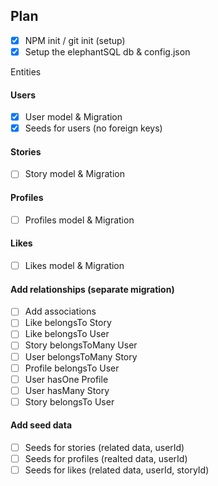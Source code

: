## Plan

- [x] NPM init / git init (setup)
- [x] Setup the elephantSQL db & config.json

Entities

#### Users

- [x] User model & Migration
- [x] Seeds for users (no foreign keys)

#### Stories

- [ ] Story model & Migration

#### Profiles

- [ ] Profiles model & Migration

#### Likes

- [ ] Likes model & Migration

#### Add relationships (separate migration)

- [ ] Add associations
- [ ] Like belongsTo Story
- [ ] Like belongsTo User
- [ ] Story belongsToMany User
- [ ] User belongsToMany Story
- [ ] Profile belongsTo User
- [ ] User hasOne Profile
- [ ] User hasMany Story
- [ ] Story belongsTo User

#### Add seed data

- [ ] Seeds for stories (related data, userId)
- [ ] Seeds for profiles (realted data, userId)
- [ ] Seeds for likes (related data, userId, storyId)
